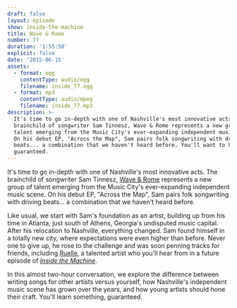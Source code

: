```yaml
---
draft: false
layout: episode
show: inside-the-machine
title: Wave & Rome
number: 77
duration: '1:55:58'
explicit: false
date: '2015-06-15'
assets:
  - format: ogg
    contentType: audio/ogg
    filename: inside_77.ogg
  - format: mp3
    contentType: audio/mpeg
    filename: inside_77.mp3
description: >-
  It's time to go in-depth with one of Nashville's most innovative acts. The
  brainchild of songwriter Sam Tinnesz, Wave & Rome represents a new group of
  talent emerging from the Music City's ever-expanding independent music scene.
  On his debut EP, "Across the Map", Sam pairs folk songwriting with driving
  beats... a combination that we haven't heard before. You'll want to hear this,
  guaranteed.
---
```

It's time to go in-depth with one of Nashville's most innovative acts. The brainchild of songwriter Sam Tinnesz, [Wave & Rome](http://waveandrome.com) represents a new group of talent emerging from the Music City's ever-expanding independent music scene. On his debut EP, "Across the Map", Sam pairs folk songwriting with driving beats... a combination that we haven't heard before.

Like usual, we start with Sam's foundation as an artist, building up from his time in Atlanta, just south of Athens, Georgia's undisputed music capital. After his relocation to Nashville, everything changed. Sam found himself in a totally new city, where expectations were even higher than before. Never one to give up, he rose to the challenge and was soon penning tracks for friends, including [Ruelle](https://twitter.com/ruellemusic), a talented artist who you'll hear from in a future episode of [*Inside the Machine*](/programs/inside/).

In this almost two-hour conversation, we explore the difference between writing songs for other artists versus yourself, how Nashville's independent music scene has grown over the years, and how young artists should hone their craft. You'll learn something, guaranteed. 